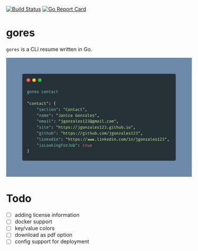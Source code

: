 [![Build Status](https://travis-ci.com/juanri0s/gores.svg?token=9eBACqqKkMnHcyn2HNa7&branch=master)](https://travis-ci.com/juanri0s/gores)
[![Go Report Card](https://goreportcard.com/badge/github.com/juanri0s/gores)](https://goreportcard.com/report/github.com/juanri0s/gores)

# gores

`gores` is a CLI resume written in Go.

![Sample JSON image of gores](/gores.png)

# Todo

- [ ] adding license information
- [ ] docker support
- [ ] key/value colors
- [ ] download as pdf option
- [ ] config support for deployment
